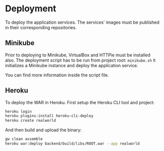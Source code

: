 
# Deployment

To deploy the application services. The services' images must be published in their corresponding
repositories.

## Minikube

Prior to deploying to Minikube, VirtualBox and HTTPie must be installed also. The deployment script
has to be run from project root: `minikube.sh` it initializes a Minikube instance and deploy the
application service.

You can find more information inside the script file.

## Heroku

To deploy the WAR in Heroku. First setup the Heroku CLI tool and project:

```bash
heroku login
heroku plugins:install heroku-cli-deploy
heroku create realworld
```

And then build and upload the binary:

```bash
gw clean assemble
heroku war:deploy backend/build/libs/ROOT.war --app realworld
```
